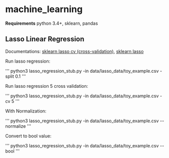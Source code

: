 # machine_learning

**Requirements**
python 3.4+,
sklearn,
pandas


## Lasso Linear Regression

Documentations: [sklearn lasso cv (cross-validation)](http://scikit-learn.org/stable/modules/generated/sklearn.linear_model.LassoCV.html#sklearn.linear_model.LassoCV), [sklearn lasso](http://scikit-learn.org/stable/modules/generated/sklearn.linear_model.Lasso.html)

Run lasso regression:

'''
python3 lasso_regression_stub.py -in data/lasso_data/toy_example.csv -split 0.1
'''

Run lasso regression 5 cross validation:

'''
python3 lasso_regression_stub.py -in data/lasso_data/toy_example.csv -cv 5
'''

With Normalization:

'''
python3 lasso_regression_stub.py -in data/lasso_data/toy_example.csv --normalize
'''

Convert to bool value:

'''
python3 lasso_regression_stub.py -in data/lasso_data/toy_example.csv --bool
'''






